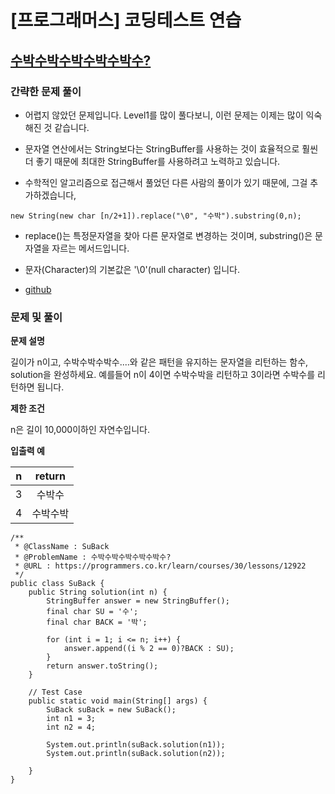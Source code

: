 # [프로그래머스] 코딩테스트 연습

## [수박수박수박수박수박수?](https://programmers.co.kr/learn/courses/30/lessons/12922)

### 간략한 문제 풀이

- 어렵지 않았던 문제입니다. Level1를 많이 풀다보니, 이런 문제는 이제는 많이 익숙해진 것 같습니다.

- 문자열 연산에서는 String보다는 StringBuffer를 사용하는 것이 효율적으로 훨씬 더 좋기 때문에 최대한 StringBuffer를 사용하려고 노력하고 있습니다.
    
- 수학적인 알고리즘으로 접근해서 풀었던 다른 사람의 풀이가 있기 때문에, 그걸 추가하겠습니다,

````
new String(new char [n/2+1]).replace("\0", "수박").substring(0,n);
````

- replace()는 특정문자열을 찾아 다른 문자열로 변경하는 것이며, substring()은 문자열을 자르는 메서드입니다.

- 문자(Character)의 기본값은 '\0'(null character) 입니다.

- [github](https://github.com/ksy90101/ProgrammosCodingTest/blob/master/src/Level01/SuBack.java)
    
### 문제 및 풀이

**문제 설명**

길이가 n이고, 수박수박수박수....와 같은 패턴을 유지하는 문자열을 리턴하는 함수, solution을 완성하세요. 예를들어 n이 4이면 수박수박을 리턴하고 3이라면 수박수를 리턴하면 됩니다.

**제한 조건**

n은 길이 10,000이하인 자연수입니다.

**입출력 예**

| n | return | 
| :---: | :---: | 
| 3 | 수박수 | 
| 4 | 수박수박 | 
````
/**
 * @ClassName : SuBack
 * @ProblemName : 수박수박수박수박수박수?
 * @URL : https://programmers.co.kr/learn/courses/30/lessons/12922
 */
public class SuBack {
    public String solution(int n) {
        StringBuffer answer = new StringBuffer();
        final char SU = '수';
        final char BACK = '박';

        for (int i = 1; i <= n; i++) {
            answer.append((i % 2 == 0)?BACK : SU);
        }
        return answer.toString();
    }

    // Test Case
    public static void main(String[] args) {
        SuBack suBack = new SuBack();
        int n1 = 3;
        int n2 = 4;

        System.out.println(suBack.solution(n1));
        System.out.println(suBack.solution(n2));

    }
}
````